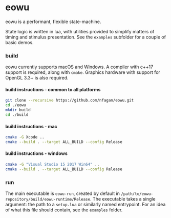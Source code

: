 # eowu

eowu is a performant, flexible state-machine. 

State logic is written in lua, with utilities provided to simplify matters of timing and stimulus presentation. See the `examples` subfolder for a couple of basic demos.

### build

eowu currently supports macOS and Windows. A compiler with c++17 support is required, along with `cmake`. Graphics hardware with support for OpenGL 3.3+ is also required.

#### build instructions - common to all platforms
```bash
git clone --recursive https://github.com/nfagan/eowu.git
cd ./eowu
mkdir build
cd ./build
```

#### build instructions - mac
```bash
cmake -G Xcode ..
cmake --build . --target ALL_BUILD --config Release
```

#### build instructions - windows
```bash
cmake -G "Visual Studio 15 2017 Win64" ..
cmake --build . --target ALL_BUILD --config Release
```

### run

The main executable is `eowu-run`, created by default in `/path/to/eowu-repository/build/eowu-runtime/Release`. The executable takes a single argument: the path to a `setup.lua` or similarly named entrypoint. For an idea of what this file should contain, see the `examples` folder.